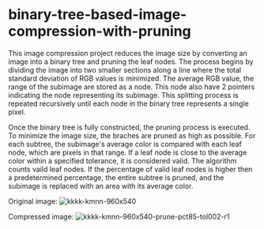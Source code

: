# binary-tree-based-image-compression-with-pruning

This image compression project reduces the image size by converting an image into a binary tree and pruning the leaf nodes. The process begins by dividing the image into two smaller sections along a line where the total standard deviation of RGB values is minimized. The average RGB value, the range of the subimage are stored as a node. This node also have 2 pointers indicating the node representing its subimage. This splitting process is repeated recursively until each node in the binary tree represents a single pixel.

Once the binary tree is fully constructed, the pruning process is executed. To minimize the image size, the braches are pruned as high as possible. For each subtree, the subimage's average color is compared with each leaf node, which are pixels in that range. If a leaf node is close to the average color within a specified tolerance, it is considered valid. The algorithm counts vaild leaf nodes. If the percentage of valid leaf nodes is higher then a predetermined percentage, the entire subtree is pruned, and the subimage is replaced with an area with its average color.

Original image:
![kkkk-kmnn-960x540](https://github.com/user-attachments/assets/9d028206-57c2-4bb2-b558-7f3d0c35a4ac)

Compressed image:
![kkkk-kmnn-960x540-prune-pct85-tol002-r1](https://github.com/user-attachments/assets/12967395-79ff-4f2a-89af-efe35a763563)
